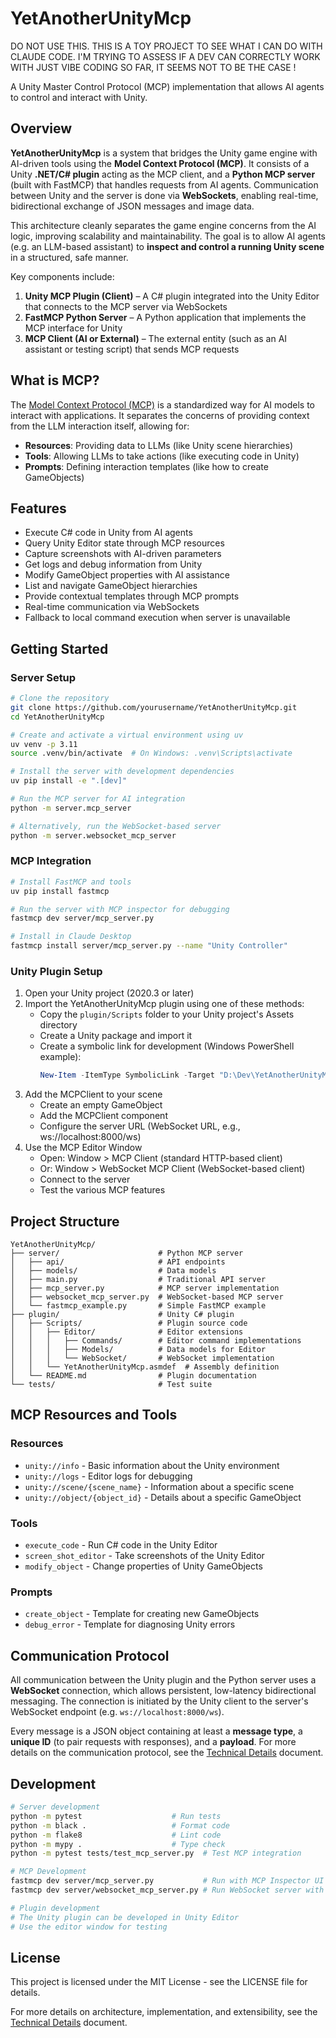 # YetAnotherUnityMcp

DO NOT USE THIS. THIS IS A TOY PROJECT TO SEE WHAT I CAN DO WITH CLAUDE CODE.
I'M TRYING TO ASSESS IF A DEV CAN CORRECTLY WORK WITH JUST VIBE CODING
SO FAR, IT SEEMS NOT TO BE THE CASE !


A Unity Master Control Protocol (MCP) implementation that allows AI agents to control and interact with Unity.

## Overview

**YetAnotherUnityMcp** is a system that bridges the Unity game engine with AI-driven tools using the **Model Context Protocol (MCP)**. It consists of a Unity **.NET/C# plugin** acting as the MCP client, and a **Python MCP server** (built with FastMCP) that handles requests from AI agents. Communication between Unity and the server is done via **WebSockets**, enabling real-time, bidirectional exchange of JSON messages and image data.

This architecture cleanly separates the game engine concerns from the AI logic, improving scalability and maintainability. The goal is to allow AI agents (e.g. an LLM-based assistant) to **inspect and control a running Unity scene** in a structured, safe manner.

Key components include:

1. **Unity MCP Plugin (Client)** – A C# plugin integrated into the Unity Editor that connects to the MCP server via WebSockets
2. **FastMCP Python Server** – A Python application that implements the MCP interface for Unity
3. **MCP Client (AI or External)** – The external entity (such as an AI assistant or testing script) that sends MCP requests

## What is MCP?

The [Model Context Protocol (MCP)](https://modelcontextprotocol.io) is a standardized way for AI models to interact with applications. It separates the concerns of providing context from the LLM interaction itself, allowing for:

- **Resources**: Providing data to LLMs (like Unity scene hierarchies)
- **Tools**: Allowing LLMs to take actions (like executing code in Unity)
- **Prompts**: Defining interaction templates (like how to create GameObjects)

## Features

- Execute C# code in Unity from AI agents
- Query Unity Editor state through MCP resources
- Capture screenshots with AI-driven parameters
- Get logs and debug information from Unity
- Modify GameObject properties with AI assistance
- List and navigate GameObject hierarchies
- Provide contextual templates through MCP prompts
- Real-time communication via WebSockets
- Fallback to local command execution when server is unavailable

## Getting Started

### Server Setup

```bash
# Clone the repository
git clone https://github.com/yourusername/YetAnotherUnityMcp.git
cd YetAnotherUnityMcp

# Create and activate a virtual environment using uv
uv venv -p 3.11
source .venv/bin/activate  # On Windows: .venv\Scripts\activate

# Install the server with development dependencies
uv pip install -e ".[dev]"

# Run the MCP server for AI integration
python -m server.mcp_server

# Alternatively, run the WebSocket-based server
python -m server.websocket_mcp_server
```

### MCP Integration

```bash
# Install FastMCP and tools
uv pip install fastmcp

# Run the server with MCP inspector for debugging
fastmcp dev server/mcp_server.py

# Install in Claude Desktop
fastmcp install server/mcp_server.py --name "Unity Controller"
```

### Unity Plugin Setup

1. Open your Unity project (2020.3 or later)
2. Import the YetAnotherUnityMcp plugin using one of these methods:
   - Copy the `plugin/Scripts` folder to your Unity project's Assets directory
   - Create a Unity package and import it
   - Create a symbolic link for development (Windows PowerShell example):
     ```powershell
     New-Item -ItemType SymbolicLink -Target "D:\Dev\YetAnotherUnityMcp\plugin" -Path "C:\Users\azrea\My project\Assets\Plugins\YetAnotherUnityMcp"
     ```
3. Add the MCPClient to your scene
   - Create an empty GameObject
   - Add the MCPClient component
   - Configure the server URL (WebSocket URL, e.g., ws://localhost:8000/ws)
4. Use the MCP Editor Window
   - Open: Window > MCP Client (standard HTTP-based client)
   - Or: Window > WebSocket MCP Client (WebSocket-based client)
   - Connect to the server
   - Test the various MCP features

## Project Structure

```
YetAnotherUnityMcp/
├── server/                      # Python MCP server
│   ├── api/                     # API endpoints
│   ├── models/                  # Data models
│   ├── main.py                  # Traditional API server
│   ├── mcp_server.py            # MCP server implementation
│   ├── websocket_mcp_server.py  # WebSocket-based MCP server
│   └── fastmcp_example.py       # Simple FastMCP example
├── plugin/                      # Unity C# plugin
│   ├── Scripts/                 # Plugin source code
│   │   ├── Editor/              # Editor extensions
│   │   │   ├── Commands/        # Editor command implementations
│   │   │   ├── Models/          # Data models for Editor
│   │   │   └── WebSocket/       # WebSocket implementation
│   │   └── YetAnotherUnityMcp.asmdef  # Assembly definition
│   └── README.md                # Plugin documentation
└── tests/                       # Test suite
```

## MCP Resources and Tools

### Resources

- `unity://info` - Basic information about the Unity environment
- `unity://logs` - Editor logs for debugging
- `unity://scene/{scene_name}` - Information about a specific scene
- `unity://object/{object_id}` - Details about a specific GameObject

### Tools

- `execute_code` - Run C# code in the Unity Editor
- `screen_shot_editor` - Take screenshots of the Unity Editor
- `modify_object` - Change properties of Unity GameObjects

### Prompts

- `create_object` - Template for creating new GameObjects
- `debug_error` - Template for diagnosing Unity errors

## Communication Protocol

All communication between the Unity plugin and the Python server uses a **WebSocket** connection, which allows persistent, low-latency bidirectional messaging. The connection is initiated by the Unity client to the server's WebSocket endpoint (e.g. `ws://localhost:8000/ws`).

Every message is a JSON object containing at least a **message type**, a **unique ID** (to pair requests with responses), and a **payload**. For more details on the communication protocol, see the [Technical Details](TECH_DETAILS.md) document.

## Development

```bash
# Server development
python -m pytest                    # Run tests
python -m black .                   # Format code
python -m flake8                    # Lint code
python -m mypy .                    # Type check
python -m pytest tests/test_mcp_server.py  # Test MCP integration

# MCP Development
fastmcp dev server/mcp_server.py           # Run with MCP Inspector UI
fastmcp dev server/websocket_mcp_server.py # Run WebSocket server with Inspector

# Plugin development
# The Unity plugin can be developed in Unity Editor
# Use the editor window for testing
```

## License

This project is licensed under the MIT License - see the LICENSE file for details.

For more details on architecture, implementation, and extensibility, see the [Technical Details](TECH_DETAILS.md) document.
